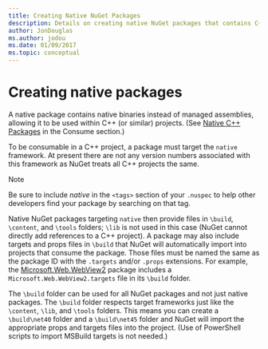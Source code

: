 ```yaml
---
title: Creating Native NuGet Packages
description: Details on creating native NuGet packages that contains C++ code instead of managed code, for use in C++ projects.
author: JonDouglas
ms.author: jodou
ms.date: 01/09/2017
ms.topic: conceptual
---
```


# Creating native packages

A native package contains native binaries instead of managed assemblies, allowing it to be used within C++ (or similar) projects. (See [Native C++ Packages](../consume-packages/finding-and-choosing-packages.md#native-c-packages) in the Consume section.)

To be consumable in a C++ project, a package must target the `native` framework. At present there are not any version numbers associated with this framework as NuGet treats all C++ projects the same.

> [!Note]
> Be sure to include *native* in the `<tags>` section of your `.nuspec` to help other developers find your package by searching on that tag.

Native NuGet packages targeting `native` then provide files in `\build`, `\content`, and `\tools` folders; `\lib` is not used in this case (NuGet cannot directly add references to a C++ project). A package may also include targets and props files in `\build` that NuGet will automatically import into projects that consume the package. Those files must be named the same as the package ID with the `.targets` and/or `.props` extensions. For example, the [Microsoft.Web.WebView2](https://www.nuget.org/packages/Microsoft.Web.WebView2) package includes a `Microsoft.Web.WebView2.targets` file in its `\build` folder.

The `\build` folder can be used for all NuGet packages and not just native packages. The `\build` folder respects target frameworks just like the `\content`, `\lib`, and `\tools` folders. This means you can create a `\build\net40` folder and a `\build\net45` folder and NuGet will import the appropriate props and targets files into the project. (Use of PowerShell scripts to import MSBuild targets is not needed.)
